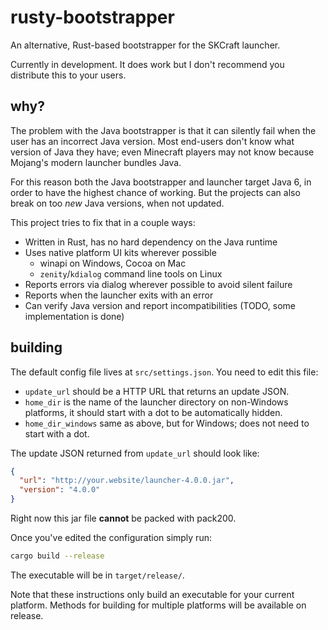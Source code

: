 # rusty-bootstrapper

An alternative, Rust-based bootstrapper for the SKCraft launcher.

Currently in development. It does work but I don't recommend you
distribute this to your users.

## why?

The problem with the Java bootstrapper is that it can silently fail
when the user has an incorrect Java version. Most end-users don't know
what version of Java they have; even Minecraft players may not know
because Mojang's modern launcher bundles Java.

For this reason both the Java bootstrapper and launcher target Java 6,
in order to have the highest chance of working. But the projects can
also break on too *new* Java versions, when not updated.

This project tries to fix that in a couple ways:

- Written in Rust, has no hard dependency on the Java runtime
- Uses native platform UI kits wherever possible
    - winapi on Windows, Cocoa on Mac
    - `zenity`/`kdialog` command line tools on Linux
- Reports errors via dialog wherever possible to avoid silent failure
- Reports when the launcher exits with an error
- Can verify Java version and report incompatibilities (TODO, some
implementation is done)

## building

The default config file lives at `src/settings.json`. You need to edit
this file:

- `update_url` should be a HTTP URL that returns an update JSON.
- `home_dir` is the name of the launcher directory on
non-Windows platforms, it should start with a dot to be automatically
hidden.
- `home_dir_windows` same as above, but for Windows; does not need
to start with a dot.

The update JSON returned from `update_url` should look like:

```json
{
  "url": "http://your.website/launcher-4.0.0.jar",
  "version": "4.0.0"
}
```

Right now this jar file **cannot** be packed with pack200.

Once you've edited the configuration simply run:

```sh
cargo build --release
```

The executable will be in `target/release/`.

Note that these instructions only build an executable for your
current platform. Methods for building for multiple platforms
will be available on release.
